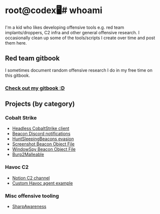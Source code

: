 # root@codex🖥️# whoami
I'm a kid who likes developing offensive tools e.g. red team implants/droppers, C2 infra and other general offensive research. I occasionally clean up some of the tools/scripts I create over time and post them here.

## Red team gitbook
I sometimes document random offensive research I do in my free time on this gitbook.
### [Check out my gitbook :D](https://codex-7.gitbook.io/codexs-terminal-window/)

  
## Projects (by category)
### Cobalt Strike
* [Headless CobaltStrike client](https://github.com/CodeXTF2/cobaltstrike-headless)
* [Beacon Discord notifications](https://github.com/CodeXTF2/beacon_notify_discordhook)
* [HuntSleepingBeacons evasion](https://github.com/CodeXTF2/BusySleepBeacon)
* [Screenshot Beacon Object File](https://github.com/CodeXTF2/ScreenshotBOF)
* [WindowSpy Beacon Object File](https://github.com/CodeXTF2/WindowSpy)
* [Burp2Malleable](https://github.com/CodeXTF2/Burp2Malleable)

### Havoc C2
* [Notion C2 channel](https://github.com/CodeXTF2/HavocNotion)
* [Custom Havoc agent example](https://github.com/CodeXTF2/PyHmmm)

### Misc offensive tooling
* [SharpAwareness](https://github.com/CodeXTF2/SharpAwareness)

